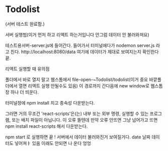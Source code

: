 # Todolist

(서버 테스트 완료함.)

서버 실행법(이거 먼저 하고 리액트 하는거입니다 안그럼 데이터 안 불러와져요)

테스트용서버-server.js에 들어간다.
들어가서 터미널에다가 nodemon server.js 라고 친다.
http://localhost:8080/data 여기에 데이터가 제대로 보여지는지 확인한다 끝.

리액트 실행할 때 유의점

폴더에서 바로 열지 말고 웹스톰에서 file-open-~Todolist/todolist(이거 중요 바깥폴더에서 열면 리액트 실행 안될수도 있음) 이 경로까지 간다음에 new window로 웹스톰 창 하나 더 띄운다.

터미널창에 npm install 치고 종속성 다운받는다.

그러면 거의 무조건 'react-scripts'은(는) 내부 또는 외부 명령, 실행할 수 있는 프로그램, 또는
배치 파일이 아닙니다.
이 오류 뜰텐데 만약 오류 안뜨면 그냥 넘어가고 뜨면 
npm install react-scripts 해서 다운받는다.

npm start 로 실행하면 끝 ! 서버에서 데이터 불러와진거 보여질거다. date 날짜 데이터도 넣어져ㅑ 있음
이래도 안되면 나 운다 엉엉
